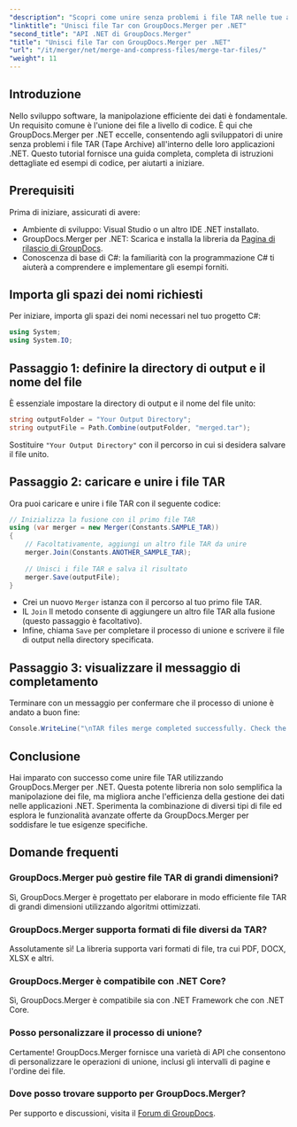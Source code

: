 ```yaml
---
"description": "Scopri come unire senza problemi i file TAR nelle tue applicazioni .NET utilizzando GroupDocs.Merger. Questo tutorial fornisce un approccio completo, passo dopo passo, corredato da esempi di codice."
"linktitle": "Unisci file Tar con GroupDocs.Merger per .NET"
"second_title": "API .NET di GroupDocs.Merger"
"title": "Unisci file Tar con GroupDocs.Merger per .NET"
"url": "/it/merger/net/merge-and-compress-files/merge-tar-files/"
"weight": 11
---
```


## Introduzione

Nello sviluppo software, la manipolazione efficiente dei dati è fondamentale. Un requisito comune è l'unione dei file a livello di codice. È qui che GroupDocs.Merger per .NET eccelle, consentendo agli sviluppatori di unire senza problemi i file TAR (Tape Archive) all'interno delle loro applicazioni .NET. Questo tutorial fornisce una guida completa, completa di istruzioni dettagliate ed esempi di codice, per aiutarti a iniziare.

## Prerequisiti

Prima di iniziare, assicurati di avere:

- Ambiente di sviluppo: Visual Studio o un altro IDE .NET installato.
- GroupDocs.Merger per .NET: Scarica e installa la libreria da [Pagina di rilascio di GroupDocs](https://releases.groupdocs.com/merger/net/).
- Conoscenza di base di C#: la familiarità con la programmazione C# ti aiuterà a comprendere e implementare gli esempi forniti.

## Importa gli spazi dei nomi richiesti

Per iniziare, importa gli spazi dei nomi necessari nel tuo progetto C#:

```csharp
using System;
using System.IO;
```

## Passaggio 1: definire la directory di output e il nome del file

È essenziale impostare la directory di output e il nome del file unito:

```csharp
string outputFolder = "Your Output Directory";
string outputFile = Path.Combine(outputFolder, "merged.tar");
```

Sostituire `"Your Output Directory"` con il percorso in cui si desidera salvare il file unito.

## Passaggio 2: caricare e unire i file TAR

Ora puoi caricare e unire i file TAR con il seguente codice:

```csharp
// Inizializza la fusione con il primo file TAR
using (var merger = new Merger(Constants.SAMPLE_TAR))
{
    // Facoltativamente, aggiungi un altro file TAR da unire
    merger.Join(Constants.ANOTHER_SAMPLE_TAR);
    
    // Unisci i file TAR e salva il risultato
    merger.Save(outputFile);
}
```

- Crei un nuovo `Merger` istanza con il percorso al tuo primo file TAR.
- IL `Join` Il metodo consente di aggiungere un altro file TAR alla fusione (questo passaggio è facoltativo).
- Infine, chiama `Save` per completare il processo di unione e scrivere il file di output nella directory specificata.

## Passaggio 3: visualizzare il messaggio di completamento

Terminare con un messaggio per confermare che il processo di unione è andato a buon fine:

```csharp
Console.WriteLine("\nTAR files merge completed successfully. Check the output in {0}", outputFolder);
```

## Conclusione

Hai imparato con successo come unire file TAR utilizzando GroupDocs.Merger per .NET. Questa potente libreria non solo semplifica la manipolazione dei file, ma migliora anche l'efficienza della gestione dei dati nelle applicazioni .NET. Sperimenta la combinazione di diversi tipi di file ed esplora le funzionalità avanzate offerte da GroupDocs.Merger per soddisfare le tue esigenze specifiche.

## Domande frequenti

### GroupDocs.Merger può gestire file TAR di grandi dimensioni?
Sì, GroupDocs.Merger è progettato per elaborare in modo efficiente file TAR di grandi dimensioni utilizzando algoritmi ottimizzati.

### GroupDocs.Merger supporta formati di file diversi da TAR?
Assolutamente sì! La libreria supporta vari formati di file, tra cui PDF, DOCX, XLSX e altri.

### GroupDocs.Merger è compatibile con .NET Core?
Sì, GroupDocs.Merger è compatibile sia con .NET Framework che con .NET Core.

### Posso personalizzare il processo di unione?
Certamente! GroupDocs.Merger fornisce una varietà di API che consentono di personalizzare le operazioni di unione, inclusi gli intervalli di pagine e l'ordine dei file.

### Dove posso trovare supporto per GroupDocs.Merger?
Per supporto e discussioni, visita il [Forum di GroupDocs](https://forum.groupdocs.com/c/merger/32).